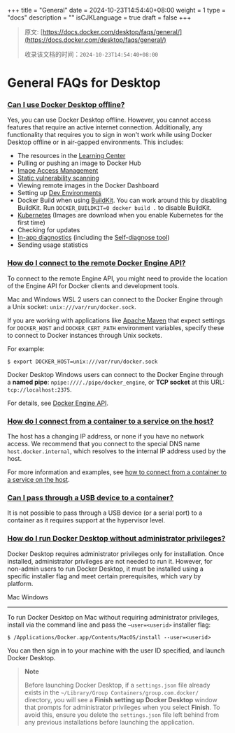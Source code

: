+++
title = "General"
date = 2024-10-23T14:54:40+08:00
weight = 1
type = "docs"
description = ""
isCJKLanguage = true
draft = false
+++

> 原文: [https://docs.docker.com/desktop/faqs/general/](https://docs.docker.com/desktop/faqs/general/)
>
> 收录该文档的时间：`2024-10-23T14:54:40+08:00`

# General FAQs for Desktop

### [Can I use Docker Desktop offline?](https://docs.docker.com/desktop/faqs/general/#can-i-use-docker-desktop-offline)

Yes, you can use Docker Desktop offline. However, you cannot access features that require an active internet connection. Additionally, any functionality that requires you to sign in won't work while using Docker Desktop offline or in air-gapped environments. This includes:

- The resources in the [Learning Center](https://docs.docker.com/desktop/use-desktop/)
- Pulling or pushing an image to Docker Hub
- [Image Access Management](https://docs.docker.com/security/for-developers/access-tokens/)
- [Static vulnerability scanning](https://docs.docker.com/docker-hub/vulnerability-scanning/)
- Viewing remote images in the Docker Dashboard
- Setting up [Dev Environments](https://docs.docker.com/desktop/dev-environments/)
- Docker Build when using [BuildKit](https://docs.docker.com/build/buildkit/#getting-started). You can work around this by disabling BuildKit. Run `DOCKER_BUILDKIT=0 docker build .` to disable BuildKit.
- [Kubernetes](https://docs.docker.com/desktop/kubernetes/) (Images are download when you enable Kubernetes for the first time)
- Checking for updates
- [In-app diagnostics](https://docs.docker.com/desktop/troubleshoot/#diagnose-from-the-app) (including the [Self-diagnose tool](https://docs.docker.com/desktop/troubleshoot/#diagnose-from-the-app))
- Sending usage statistics

### [How do I connect to the remote Docker Engine API?](https://docs.docker.com/desktop/faqs/general/#how-do-i-connect-to-the-remote-docker-engine-api)

To connect to the remote Engine API, you might need to provide the location of the Engine API for Docker clients and development tools.

Mac and Windows WSL 2 users can connect to the Docker Engine through a Unix socket: `unix:///var/run/docker.sock`.

If you are working with applications like [Apache Maven](https://maven.apache.org/) that expect settings for `DOCKER_HOST` and `DOCKER_CERT_PATH` environment variables, specify these to connect to Docker instances through Unix sockets.

For example:



```console
$ export DOCKER_HOST=unix:///var/run/docker.sock
```

Docker Desktop Windows users can connect to the Docker Engine through a **named pipe**: `npipe:////./pipe/docker_engine`, or **TCP socket** at this URL: `tcp://localhost:2375`.

For details, see [Docker Engine API](https://docs.docker.com/reference/api/engine/).

### [How do I connect from a container to a service on the host?](https://docs.docker.com/desktop/faqs/general/#how-do-i-connect-from-a-container-to-a-service-on-the-host)

The host has a changing IP address, or none if you have no network access. We recommend that you connect to the special DNS name `host.docker.internal`, which resolves to the internal IP address used by the host.

For more information and examples, see [how to connect from a container to a service on the host](https://docs.docker.com/desktop/networking/#i-want-to-connect-from-a-container-to-a-service-on-the-host).

### [Can I pass through a USB device to a container?](https://docs.docker.com/desktop/faqs/general/#can-i-pass-through-a-usb-device-to-a-container)

It is not possible to pass through a USB device (or a serial port) to a container as it requires support at the hypervisor level.

### [How do I run Docker Desktop without administrator privileges?](https://docs.docker.com/desktop/faqs/general/#how-do-i-run-docker-desktop-without-administrator-privileges)

Docker Desktop requires administrator privileges only for installation. Once installed, administrator privileges are not needed to run it. However, for non-admin users to run Docker Desktop, it must be installed using a specific installer flag and meet certain prerequisites, which vary by platform.

Mac Windows

------

To run Docker Desktop on Mac without requiring administrator privileges, install via the command line and pass the `—user=<userid>` installer flag:



```console
$ /Applications/Docker.app/Contents/MacOS/install --user=<userid>
```

You can then sign in to your machine with the user ID specified, and launch Docker Desktop.

> **Note**
>
> 
>
> Before launching Docker Desktop, if a `settings.json` file already exists in the `~/Library/Group Containers/group.com.docker/` directory, you will see a **Finish setting up Docker Desktop** window that prompts for administrator privileges when you select **Finish**. To avoid this, ensure you delete the `settings.json` file left behind from any previous installations before launching the application.
